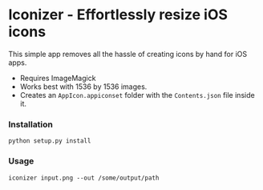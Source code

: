 # Iconizer - Effortlessly resize iOS icons

This simple app removes all the hassle of creating icons by hand for iOS apps.  
  
- Requires ImageMagick
- Works best with 1536 by 1536 images.
- Creates an `AppIcon.appiconset` folder with the `Contents.json` file inside it.

### Installation
```
python setup.py install
```

### Usage

```
iconizer input.png --out /some/output/path
```